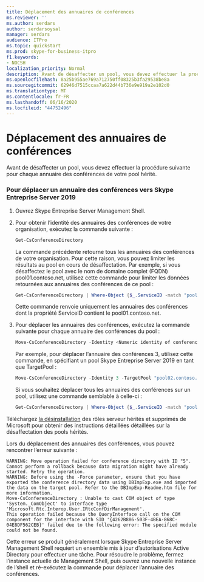 ```yaml
---
title: Déplacement des annuaires de conférences
ms.reviewer: ''
ms.author: serdars
author: serdarsoysal
manager: serdars
audience: ITPro
ms.topic: quickstart
ms.prod: skype-for-business-itpro
f1.keywords:
- NOCSH
localization_priority: Normal
description: Avant de désaffecter un pool, vous devez effectuer la procédure suivante pour chaque annuaire des conférences de votre pool hérité.
ms.openlocfilehash: 8a25b955ae769a712750ff08325b3fa29538be8a
ms.sourcegitcommit: 62946d7515ccaa7a622d44b736e9e919a2e102d0
ms.translationtype: MT
ms.contentlocale: fr-FR
ms.lasthandoff: 06/16/2020
ms.locfileid: "44752496"
---
```

# <a name="move-conference-directories"></a>Déplacement des annuaires de conférences

Avant de désaffecter un pool, vous devez effectuer la procédure suivante pour chaque annuaire des conférences de votre pool hérité.
  
### <a name="to-move-a-conference-directory-to-skype-for-business-server-2019"></a>Pour déplacer un annuaire des conférences vers Skype Entreprise Server 2019

1. Ouvrez Skype Entreprise Server Management Shell.
    
2. Pour obtenir l’identité des annuaires des conférences de votre organisation, exécutez la commande suivante :
    
   ```PowerShell
   Get-CsConferenceDirectory
   ```

    La commande précédente retourne tous les annuaires des conférences de votre organisation. Pour cette raison, vous pouvez limiter les résultats au pool en cours de désaffectation. Par exemple, si vous désaffectez le pool avec le nom de domaine complet (FQDN) pool01.contoso.net, utilisez cette commande pour limiter les données retournées aux annuaires des conférences de ce pool :
    
   ```PowerShell
   Get-CsConferenceDirectory | Where-Object {$_.ServiceID -match "pool01.contoso.net"}
   ```

    Cette commande renvoie uniquement les annuaires des conférences dont la propriété ServiceID contient le pool01.contoso.net.
    
3. Pour déplacer les annuaires des conférences, exécutez la commande suivante pour chaque annuaire des conférences du pool :
    
   ```PowerShell
   Move-CsConferenceDirectory -Identity <Numeric identity of conference directory> -TargetPool <FQDN of pool where ownership is to be transitioned>
   ```

    Par exemple, pour déplacer l’annuaire des conférences 3, utilisez cette commande, en spécifiant un pool Skype Entreprise Server 2019 en tant que TargetPool :
    
   ```PowerShell
   Move-CsConferenceDirectory -Identity 3 -TargetPool "pool02.contoso.net"
   ```

    Si vous souhaitez déplacer tous les annuaires des conférences sur un pool, utilisez une commande semblable à celle-ci :
    
   ```PowerShell
   Get-CsConferenceDirectory | Where-Object {$_.ServiceID -match "pool01.contoso.net"} | Move-CsConferenceDirectory -TargetPool "pool02.contoso.net"
   ```

Téléchargez [la désinstallation](https://go.microsoft.com/fwlink/p/?linkId=246227) des rôles serveur hérités et supprimés de Microsoft pour obtenir des instructions détaillées détaillées sur la désaffectation des pools hérités.
  
Lors du déplacement des annuaires des conférences, vous pouvez rencontrer l’erreur suivante :
  
```console
WARNING: Move operation failed for conference directory with ID "5". Cannot perform a rollback because data migration might have already started. Retry the operation.
WARNING: Before using the -Force parameter, ensure that you have exported the conference directory data using DBImpExp.exe and imported the data on the target pool. Refer to the DBImpExp-Readme.htm file for more information.
Move-CsConferenceDirectory : Unable to cast COM object of type 'System._ComObject' to interface type 'Microsoft.Rtc.Interop.User.IRtcConfDirManagement'. 
This operation failed because the QueryInterface call on the COM component for the interface with SID '{4262B886-503F-4BEA-868C-04E8DF562CEB}' failed due to the following error: The specified module could not be found.
```

Cette erreur se produit généralement lorsque Skype Entreprise Server Management Shell requiert un ensemble mis à jour d’autorisations Active Directory pour effectuer une tâche. Pour résoudre le problème, fermez l’instance actuelle de Management Shell, puis ouvrez une nouvelle instance de l’shell et ré-exécutez la commande pour déplacer l’annuaire des conférences.
  

